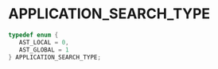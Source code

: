 # APPLICATION_SEARCH_TYPE

```C
typedef enum {
   AST_LOCAL = 0,
   AST_GLOBAL = 1
} APPLICATION_SEARCH_TYPE;
```
